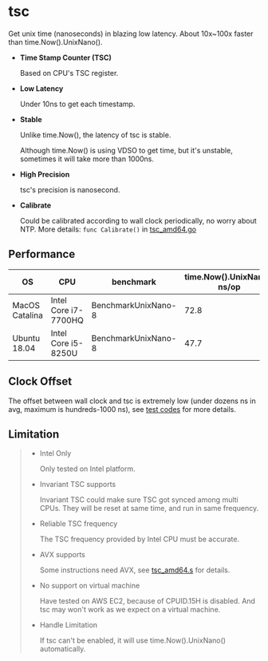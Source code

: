 # tsc
Get unix time (nanoseconds) in blazing low latency. About 10x~100x faster than time.Now().UnixNano().

- __Time Stamp Counter (TSC)__

  Based on CPU's TSC register.

- __Low Latency__

  Under 10ns to get each timestamp.
  
- __Stable__

  Unlike time.Now(), the latency of tsc is stable.
  
  Although time.Now() is using VDSO to get time, but it's unstable,
  sometimes it will take more than 1000ns.

- __High Precision__

  tsc's precision is nanosecond.

- __Calibrate__

  Could be calibrated according to wall clock periodically, no worry about NTP. More details: `func Calibrate()` in [tsc_amd64.go](tsc_amd64.go)

## Performance

|OS           |CPU           |benchmark           |    time.Now().UnixNano() ns/op   |  tsc.UnixNano() ns/op    |     delta   |
|--------------------|--------------------|--------------------|----------------|---------------|-------------|
|MacOS Catalina |Intel Core i7-7700HQ| BenchmarkUnixNano-8 |    72.8        |  7.65         | -89.49%     |
|Ubuntu 18.04 |Intel Core i5-8250U| BenchmarkUnixNano-8 |    47.7       |  8.41         | -82.36%     |

## Clock Offset

The offset between wall clock and tsc is extremely low (under dozens ns in avg, maximum is hundreds-1000 ns), see [test codes](tsc_test.go) for more details.


## Limitation

>- Intel Only
>
>   Only tested on Intel platform.
>
>- Invariant TSC supports
>   
>   Invariant TSC could make sure TSC got synced among multi CPUs.
>   They will be reset at same time, and run in same frequency.
>
>- Reliable TSC frequency 
> 
>   The TSC frequency provided by Intel CPU must be accurate. 
>
>- AVX supports
>
>   Some instructions need AVX, see [tsc_amd64.s](tsc_amd64.s) for details.
>
>- No support on virtual machine
>
>   Have tested on AWS EC2, because of CPUID.15H is disabled. And tsc may won't work as we expect on a virtual machine.
>
>- Handle Limitation
>
>   If tsc can't be enabled, it will use time.Now().UnixNano() automatically.